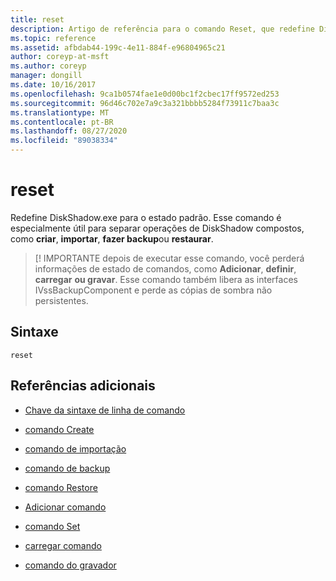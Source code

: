 ```yaml
---
title: reset
description: Artigo de referência para o comando Reset, que redefine DiskShadow.exe para o estado padrão.
ms.topic: reference
ms.assetid: afbdab44-199c-4e11-884f-e96804965c21
author: coreyp-at-msft
ms.author: coreyp
manager: dongill
ms.date: 10/16/2017
ms.openlocfilehash: 9ca1b0574fae1e0d00bc1f2cbec17ff9572ed253
ms.sourcegitcommit: 96d46c702e7a9c3a321bbbb5284f73911c7baa3c
ms.translationtype: MT
ms.contentlocale: pt-BR
ms.lasthandoff: 08/27/2020
ms.locfileid: "89038334"
---
```

# <a name="reset"></a>reset

Redefine DiskShadow.exe para o estado padrão. Esse comando é especialmente útil para separar operações de DiskShadow compostos, como **criar**, **importar**, **fazer backup**ou **restaurar**.

> [! IMPORTANTE depois de executar esse comando, você perderá informações de estado de comandos, como **Adicionar**, **definir**, **carregar** **ou gravar**. Esse comando também libera as interfaces IVssBackupComponent e perde as cópias de sombra não persistentes.

## <a name="syntax"></a>Sintaxe

```
reset
```

## <a name="additional-references"></a>Referências adicionais

- [Chave da sintaxe de linha de comando](command-line-syntax-key.md)

- [comando Create](create.md)

- [comando de importação](import_1.md)

- [comando de backup](begin-backup.md)

- [comando Restore](begin-restore.md)

- [Adicionar comando](add.md)

- [comando Set](set_2.md)

- [carregar comando](reg-load.md)

- [comando do gravador](writer.md)
